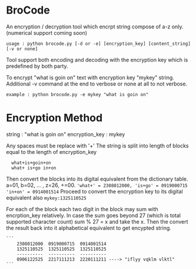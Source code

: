 # BroCode
  An encryption / decryption tool which encrpt string compose of a-z only. (numerical support coming soon)

```
usage : python brocode.py [-d or -e] [encryption_key] [content_string] [-v or none]
```

  Tool support both encoding and decoding with the encryption key which is predefined by both party.
  
  To encrypt "what is goin on" text with encryption key "mykey" string. Additional -v command at the end to verbose or none at all to not verbose.
  
```
example : python brocode.py -e mykey "what is goin on" 
```
# Encryption Method

  string : "what is goin on"
  encryption_key : mykey
  
  Any spaces must be replace with '+' The string is split into length of blocks equal to the length of encryption_key
  ```
    what+is+goin+on
    what+ is+go in+on
  ```
  Then convert the blocks into its digital equivalent from the dictionary table. a=01, b=02, ... , z=26, +=00.
    ```'what+' = 2308012000, 'is+go' = 0919000715   'in+on' = 0914001514```
  Proceed to convert the encryption key to its digital equivalent also
    ``` mykey:1325110525 ```
    
  For each of the block each two digit in the block may sum with encrption_key relatively. In case the sum goes beyond 27 (which is total supported character count) sum % 27 = x and take the x. Then the convert the result back into it alphabetical equivalent to get encypted string.
  
    ```
        2308012000  0919000715  0914001514
        1325110525  1325110525  1325110525
        ----------  ----------  ----------
        0906122525  2217111213  2220111211 ----> "iflyy vqklm vlktl"
    ```
    
  
